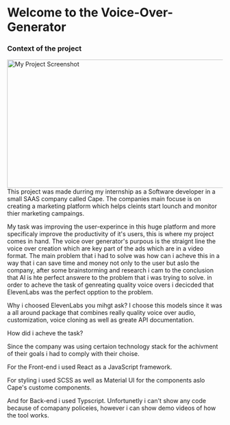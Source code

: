 # Welcome to the Voice-Over-Generator

### Context of the project 

<img src="https://www.bycape.io/shareimage.png" alt="My Project Screenshot" width="550" height="300">
This project was made durring my internship as a Software developer in a small SAAS company called Cape. The companies main focuse is on creating a marketing platform which helps cleints start lounch and monitor thier marketing campaings.

My task was improving the user-experince in this huge platform and more specificaly improve the productivity of it's users, this is where my project comes in hand. The voice over generator's purpous is the straignt line the voice over creation which are key part of the ads which are in a video format. The main problem that i had to solve was how can i acheve this in a way that i can save time and money not only to the user but aslo the company, after some brainstorming and research i cam to the conclusion that AI is hte perfect answere to the problem that i was trying to solve. in order to acheve the task of genreating quality voice overs i decicded that ElevenLabs was the perfect opption to the problem. 

Why i choosed ElevenLabs you mihgt ask? 
I choose this models since it was a all around package that combines really quality voice over audio, customization, voice cloning as well as greate API documentation. 

How did i acheve the task? 

Since the company was using certaion technology stack for the achivment of their goals i had to comply with their choise. 

For the Front-end i used React as a JavaScript framework. 

For styling i used SCSS as well as Material UI for the components aslo Cape's custome components. 

And for Back-end i used Typscript. Unfortunetly i can't show any code because of comapany policeies, however i can show demo videos of how the tool works. 

